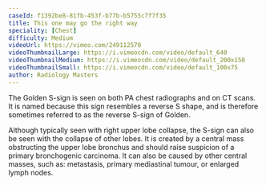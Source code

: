 ```yaml
---
caseId: f1392be8-81fb-453f-b77b-b5755c7f7f35
title: This one may go the right way
speciality: [Chest]
difficulty: Medium
videoUrl: https://vimeo.com/249112570
videoThumbnailLarge: https://i.vimeocdn.com/video/default_640
videoThumbnailMedium: https://i.vimeocdn.com/video/default_200x150
videoThumbnailSmall: https://i.vimeocdn.com/video/default_100x75
author: Radiology Masters
---
```


<p>The Golden S-sign is seen on both PA chest radiographs and on CT scans. It is named because this sign resembles a reverse S shape, and is therefore sometimes referred to as the reverse S-sign of Golden.</p><p>Although typically seen with right upper lobe collapse, the S-sign can also be seen with the collapse of other lobes. It is created by a central mass obstructing the upper lobe bronchus and should raise suspicion of a primary bronchogenic carcinoma. It can also be caused by other central masses, such as: metastasis, primary mediastinal tumour, or enlarged lymph nodes.</p>